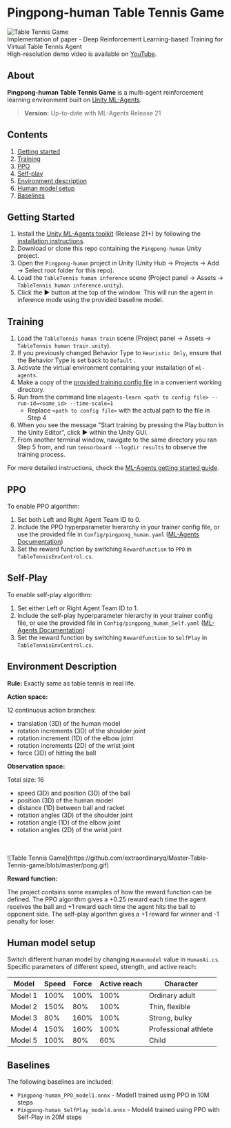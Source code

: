 #  Pingpong-human Table Tennis Game

![Table Tennis Game](https://github.com/extraordinaryq/Master-Table-Tennis-game/blob/master/pong.gif)
<br>
Implementation of paper - Deep Reinforcement Learning-based Training for Virtual Table Tennis Agent
<br>High-resolution demo video is available on [YouTube](https://www.youtube.com/playlist?list=PL2UD_JyvqMzfo0Z4aaf3IONPuUPtUIifV).

## About
**Pingpong-human Table Tennis Game** is a multi-agent reinforcement learning environment built on [Unity ML-Agents](https://unity.com/products/machine-learning-agents).

> **Version:** Up-to-date with ML-Agents Release 21
## Contents
1. [Getting started](#getting-started)
2. [Training](#training)
3. [PPO](#PPO)
4. [Self-play](#self-play)
5. [Environment description](#environment-description)
6. [Human model setup](#human-model-setup)
6. [Baselines](#baselines)

## Getting Started
1. Install the [Unity ML-Agents toolkit](https:github.com/Unity-Technologies/ml-agents) (Release 21+) by following the [installation instructions](https://github.com/Unity-Technologies/ml-agents/blob/release_18_docs/docs/Installation.md).
2. Download or clone this repo containing the `Pingpong-human` Unity project.
3. Open the `Pingpong-human` project in Unity (Unity Hub → Projects → Add → Select root folder for this repo).
4. Load the `TableTennis human inference` scene (Project panel → Assets → `TableTennis human inference.unity`).
5. Click the ▶ button at the top of the window. This will run the agent in inference mode using the provided baseline model.

## Training

1. Load the `TableTennis human train` scene (Project panel → Assets → `TableTennis human train.unity`).
2. If you previously changed Behavior Type to `Heuristic Only`, ensure that the Behavior Type is set back to `Default` .
2. Activate the virtual environment containing your installation of `ml-agents`.
3. Make a copy of the [provided training config file](config/) in a convenient working directory.
4. Run from the command line `mlagents-learn <path to config file> --run-id=<some_id> --time-scale=1`
    - Replace `<path to config file>` with the actual path to the file in Step 4
5. When you see the message "Start training by pressing the Play button in the Unity Editor", click ▶ within the Unity GUI.
6. From another terminal window, navigate to the same directory you ran Step 5 from, and run `tensorboard --logdir results` to observe the training process. 

For more detailed instructions, check the [ML-Agents getting started guide](https://github.com/Unity-Technologies/ml-agents/blob/release_18_docs/docs/Getting-Started.md).

## PPO
To enable PPO algorithm:
1. Set both Left and Right Agent Team ID to 0.
2. Include the PPO hyperparameter hierarchy in your trainer config file, or use the provided file in `Config/pingpong_human.yaml` ([ML-Agents Documentation](https://github.com/Unity-Technologies/ml-agents/blob/main/docs/Learning-Environment-Design-Agents.md#teams-for-adversarial-scenarios))
3. Set the reward function by switching `Rewardfunction` to `PPO` in `TableTennisEnvControl.cs`.

## Self-Play
To enable self-play algorithm:
1. Set either Left or Right Agent Team ID to 1.
2. Include the self-play hyperparameter hierarchy in your trainer config file, or use the provided file in `Config/pingpong_human_Self.yaml` ([ML-Agents Documentation](https://github.com/Unity-Technologies/ml-agents/blob/main/docs/Learning-Environment-Design-Agents.md#teams-for-adversarial-scenarios))
3. Set the reward function by switching `Rewardfunction` to `SelfPlay` in `TableTennisEnvControl.cs`.

## Environment Description
**Rule:** Exactly same as table tennis in real life.

**Action space:**

12 continuous action branches:
- translation (3D) of the human model
- rotation increments (3D) of the shoulder joint
- rotation increment (1D) of the elbow joint
- rotation increments (2D) of the wrist joint
- force (3D) of hitting the ball

**Observation space:**

Total size: 16
- speed (3D) and position (3D) of the ball
- position (3D) of the human model
- distance (1D) between ball and racket
- rotation angles (3D) of the shoulder joint
- rotation angle (1D) of the elbow joint
- rotation angles (2D) of the wrist joint
<br>
<br>
![Table Tennis Game](https://github.com/extraordinaryq/Master-Table-Tennis-game/blob/master/pong.gif)

**Reward function:**

The project contains some examples of how the reward function can be defined.
The PPO algorithm gives a +0.25 reward each time the agent receives the ball
and +1 reward each time the agent hits the ball to opponent side. 
The self-play algorithm gives a +1 reward for winner and -1 penalty for loser.

## Human model setup

Switch different human model by changing `Humanmodel` value in `HumanAi.cs`.
<br>Specific parameters of different speed, strength, and active reach:

| Model     | Speed | Force | Active reach | Character            |
|-----------|-------|-------|--------------|----------------------|
| Model   1 | 100%  | 100%  | 100%         | Ordinary adult       |
| Model   2 | 150%  | 80%   | 100%         | Thin, flexible       |
| Model   3 | 80%   | 160%  | 100%         | Strong, bulky        |
| Model   4 | 150%  | 160%  | 100%         | Professional athlete |
| Model   5 | 100%  | 80%   | 60%          | Child                |

## Baselines
The following baselines are included:
- `Pingpong-human_PPO_model1.onnx` - Model1 trained using PPO in 10M steps
- `Pingpong-human_SelfPlay_model4.onnx` - Model4 trained using PPO with Self-Play in 20M steps
